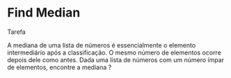 # Find Median

Tarefa 

A mediana de uma lista de números é essencialmente o elemento intermediário após a classificação. O mesmo número de elementos ocorre depois dele como antes. Dada uma lista de números com um número ímpar de elementos, encontre a mediana ?
